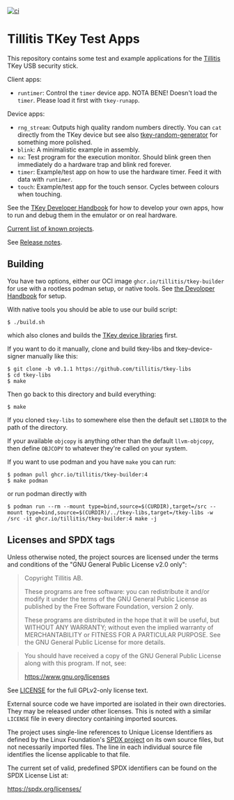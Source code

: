 
[![ci](https://github.com/tillitis/tkey-testapps/actions/workflows/ci.yaml/badge.svg?branch=main&event=push)](https://github.com/tillitis/tkey-testapps/actions/workflows/ci.yaml)

# Tillitis TKey Test Apps

This repository contains some test and example applications for the
[Tillitis](https://tillitis.se/) TKey USB security stick.

Client apps:

- `runtimer`: Control the `timer` device app. NOTA BENE! Doesn't load
  the `timer`. Please load it first with `tkey-runapp`.

Device apps:

- `rng_stream`: Outputs high quality random numbers directly. You can
  `cat` directly from the TKey device but see also
  [tkey-random-generator](https://github.com/tillitis/tkey-random-generator)
  for something more polished.
- `blink`: A minimalistic example in assembly.
- `nx`: Test program for the execution monitor. Should blink green
  then immediately do a hardware trap and blink red forever.
- `timer`: Example/test app on how to use the hardware timer. Feed it
  with data with `runtimer`.
- `touch`: Example/test app for the touch sensor. Cycles between
  colours when touching.

See the [TKey Developer Handbook](https://dev.tillitis.se/) for how to
develop your own apps, how to run and debug them in the emulator or on
real hardware.

[Current list of known projects](https://dev.tillitis.se/projects/).

See [Release notes](RELEASE.md).

## Building

You have two options, either our OCI image
`ghcr.io/tillitis/tkey-builder` for use with a rootless podman setup,
or native tools. See [the Devoloper
Handbook](https://dev.tillitis.se/) for setup.

With native tools you should be able to use our build script:

```
$ ./build.sh
```

which also clones and builds the [TKey device
libraries](https://github.com/tillitis/tkey-libs) first.

If you want to do it manually, clone and build tkey-libs and
tkey-device-signer manually like this:

```
$ git clone -b v0.1.1 https://github.com/tillitis/tkey-libs
$ cd tkey-libs
$ make
```

Then go back to this directory and build everything:

```
$ make
```

If you cloned `tkey-libs` to somewhere else then the default set
`LIBDIR` to the path of the directory.

If your available `objcopy` is anything other than the default
`llvm-objcopy`, then define `OBJCOPY` to whatever they're called on
your system.

If you want to use podman and you have `make` you can run:

```
$ podman pull ghcr.io/tillitis/tkey-builder:4
$ make podman
```

or run podman directly with

```
$ podman run --rm --mount type=bind,source=$(CURDIR),target=/src --mount type=bind,source=$(CURDIR)/../tkey-libs,target=/tkey-libs -w /src -it ghcr.io/tillitis/tkey-builder:4 make -j
```

## Licenses and SPDX tags

Unless otherwise noted, the project sources are licensed under the
terms and conditions of the "GNU General Public License v2.0 only":

> Copyright Tillitis AB.
>
> These programs are free software: you can redistribute it and/or
> modify it under the terms of the GNU General Public License as
> published by the Free Software Foundation, version 2 only.
>
> These programs are distributed in the hope that it will be useful,
> but WITHOUT ANY WARRANTY; without even the implied warranty of
> MERCHANTABILITY or FITNESS FOR A PARTICULAR PURPOSE. See the GNU
> General Public License for more details.

> You should have received a copy of the GNU General Public License
> along with this program. If not, see:
>
> https://www.gnu.org/licenses

See [LICENSE](LICENSE) for the full GPLv2-only license text.

External source code we have imported are isolated in their own
directories. They may be released under other licenses. This is noted
with a similar `LICENSE` file in every directory containing imported
sources.

The project uses single-line references to Unique License Identifiers
as defined by the Linux Foundation's [SPDX project](https://spdx.org/)
on its own source files, but not necessarily imported files. The line
in each individual source file identifies the license applicable to
that file.

The current set of valid, predefined SPDX identifiers can be found on
the SPDX License List at:

https://spdx.org/licenses/

